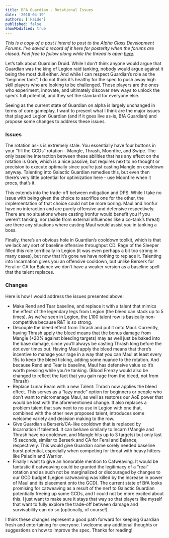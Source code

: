 ```yaml
---
title: BFA Guardian - Rotational Issues
date: '2018-04-19'
authors: ['Faide']
published: false
showModified: true
---
```


*This is a copy of a post I intend to post to the Alpha Class Development Forums. I've saved a record of it here for posterity when the forums are closed. Feel free to follow along while the thread is open [here](https://us.battle.net/forums/en/wow/22814068/).*

Let’s talk about Guardian Druid. While I don’t think anyone would argue that Guardian was the king of Legion raid tanking, nobody would argue against it being the most dull either. And while I can respect Guardian’s role as the “beginner tank”, I do not think it’s healthy for the spec to push away high skill players who are looking to be challenged. Those players are the ones who experiment, innovate, and ultimately discover new ways to unlock the spec’s full potential, and they set the standard for everyone else.

Seeing as the current state of Guardian on alpha is largely unchanged in terms of core gameplay, I want to present what I think are the major issues that plagued Legion Guardian (and if it goes live as-is, BfA Guardian) and propose some changes to address these issues. 

### Issues

The rotation as-is is extremely stale. You essentially have four buttons in your “fill the GCDs” rotation - Mangle, Thrash, Moonfire, and Swipe. The only baseline interaction between these abilities that has any effect on the rotation is Gore, which is a nice passive, but requires next to no thought or precision to execute optimally since you’re just casting Mangle on cooldown anyway. Talenting into Galactic Guardian remedies this, but even then there’s very little potential for optimization here - use Moonfire when it procs, that’s it. 

This extends into the trade-off between mitigation and DPS. While I take no issue with being given the choice to sacrifice one for the other, the implementation of that choice could not be more boring. Maul and Ironfur have no interaction and are purely offensive and defensive respectively. There are no situations where casting Ironfur would benefit you if you weren’t tanking, nor (aside from external influences like a co-tank’s threat) are there any situations where casting Maul would assist you in tanking a boss.

Finally, there’s an obvious hole in Guardian’s cooldown toolkit, which is that we lack any sort of baseline offensive throughput CD. Rage of the Sleeper filled this role terrifically in Legion (it was even perhaps a bit too strong in many cases), but now that it’s gone we have nothing to replace it. Talenting into Incarnation gives you an offensive cooldown, but unlike Berserk for Feral or CA for Balance we don’t have a weaker version as a baseline spell that the talent replaces. 

### Changes

Here is how I would address the issues presented above:

- Make Rend and Tear baseline, and replace it with a talent that mimics the effect of the legendary legs from Legion (the bleed can stack up to 5 times). As we’ve seen in Legion, the L100 talent row is basically non-competitive because R&T is so strong.
- Decouple the bleed effect from Thrash and put it onto Maul. Currently, having Thrash apply the bleed means that the bonus damage from Mangle (+20% against bleeding targets) may as well just be baked into the base damage, since you’ll always be casting Thrash long before the dot ever times out. Having Maul apply the bleed means that there’s incentive to manage your rage in a way that you can Maul at least every 15s to keep the bleed ticking, adding some nuance to the rotation. And because Rend and Tear is baseline, Maul has defensive value so it’s worth pressing while you’re tanking. (Blood Frenzy would also be changed to reflect the fact that you gain rage from the bleed, not from Thrash)
- Replace Lunar Beam with a new Talent: Thrash now applies the bleed effect. This serves as a “lazy mode” option for beginners or people who don’t want to micromanage Maul, as well as restores our AoE power that would be lost with the aforementioned change. It also replaces a problem talent that saw next to no use in Legion with one that, combined with the other new proposed talent, introduces some welcome variety and decision making to the row.
- Give Guardian a Berserk/CA-like cooldown that is replaced by Incarnation if talented. It can behave similarly to Incarn (Mangle and Thrash have no cooldown, and Mangle hits up to 3 targets) but only last 15 seconds, similar to Berserk and CA for Feral and Balance, respectively. This would give Guardian some sorely needed baseline burst potential, especially when competing for threat with heavy hitters like Paladin and Warrior.
- Finally I want to give an honorable mention to Catweaving. It would be fantastic if catweaving could be granted the legitimacy of a “real” rotation and as such not be marginalized or discouraged by changes to our GCD budget (Legion catweaving was killed by the increase in power of Maul and its placement onto the GCD). The current state of BfA looks promising for catweaving as a result of the nerf to Galactic Guardian potentially freeing up some GCDs, and I could not be more excited about this. I just want to make sure it stays that way so that players like myself that want to fully explore the trade-off between damage and survivability can do so (optionally, of course!).


I think these changes represent a good path forward for keeping Guardian fresh and entertaining for everyone. I welcome any additional thoughts or suggestions on how to improve the spec. Thanks for reading!

